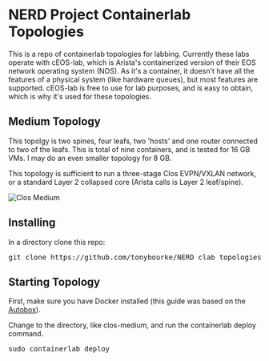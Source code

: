 # NERD Project Containerlab Topologies

This is a repo of containerlab topologies for labbing. Currently these labs operate with cEOS-lab, which is Arista's containerized version of their EOS network operating system (NOS). As it's a container, it doesn't have all the features of a physical system (like hardware queues), but most features are supported. cEOS-lab is free to use for lab purposes, and is easy to obtain, which is why it's used for these topologies. 

## Medium Topology

This topolgy is two spines, four leafs, two 'hosts' and one router connected to two of the leafs. This is total of nine containers, and is tested for 16 GB VMs. I may do an even smaller topology for 8 GB. 

This topology is sufficient to run a three-stage Clos EVPN/VXLAN network, or a standard Layer 2 collapsed core (Arista calls is Layer 2 leaf/spine).

![Clos Medium](clos-medium-diagram.png)

## Installing

In a directory clone this repo:

<pre>
git clone https://github.com/tonybourke/NERD_clab_topologies
</pre>

## Starting Topology

First, make sure you have Docker installed (this guide was based on the [Autobox](https://github.com/tonybourke/Project-NERD/tree/main/Autobox)). 

Change to the directory, like clos-medium, and run the containerlab deploy command. 

<pre>
sudo containerlab deploy